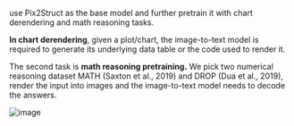 
use Pix2Struct as the base model and
further pretrain it with chart derendering and math
reasoning tasks.

**In chart derendering**, given a plot/chart,
the image-to-text model is required to generate its
underlying data table or the code used to render
it. 

The second task is **math reasoning pretraining.**
We pick two numerical reasoning dataset MATH
(Saxton et al., 2019) and DROP (Dua et al., 2019),
render the input into images and the image-to-text
model needs to decode the answers.

![image](https://github.com/SanzharMrz/NLP-papers/assets/46630209/566428e9-23b2-4f8b-8436-8d6ade371a4a)
